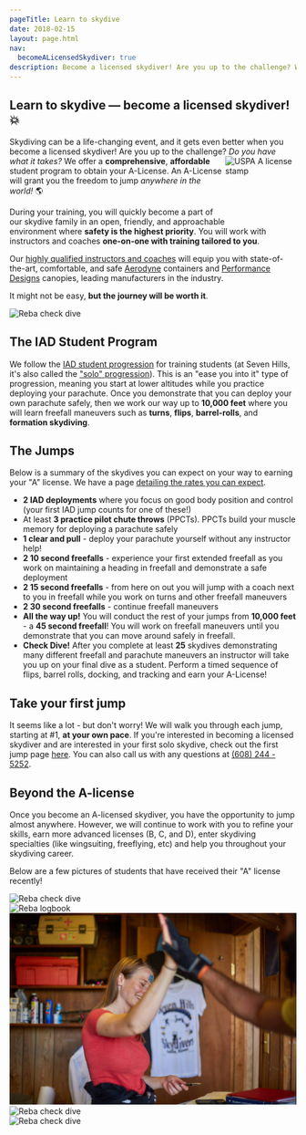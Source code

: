 ```yaml
---
pageTitle: Learn to skydive
date: 2018-02-15
layout: page.html
nav:
  becomeALicensedSkydiver: true
description: Become a licensed skydiver! Are you up to the challenge? We offer a comprehensive, affordable student program to obtain your A license. An A license will grant you the freedom to jump anywhere in the world!
---
```


## Learn to skydive &mdash; become a licensed skydiver! 💥

Skydiving can be a life-changing event, and it gets even better when you become a licensed skydiver! Are you up to the challenge? _Do you have what it takes?_ <img data-src="../img/a-stamp.png" style="float:right" alt="USPA A license stamp" width="125" height="115"> We offer a __comprehensive__, __affordable__ student program to obtain your A-License. An A-License will grant you the freedom to jump _anywhere in the world!_ 🌎

During your training, you will quickly become a part of our skydive family in an open, friendly, and approachable environment where __safety is the highest priority__. You will work with instructors and coaches __one-on-one with training tailored to you__.

Our [highly qualified instructors and coaches](../../who-we-are) will equip you with state-of-the-art, comfortable, and safe [Aerodyne](https://www.flyaerodyne.com/icons/icon-student/) containers and [Performance Designs](http://www.performancedesigns.com/products/navigator/) canopies, leading manufacturers in the industry.

It might not be easy, __but the journey will be worth it__.

<div class="image-line">
  <div><img data-src="../img/dustin-a-license.jpg" alt="Reba check dive"></div>
</div>

## The IAD Student Program

We follow the [IAD student progression](../solo-skydiving-wisconsin) for training students (at Seven Hills, it's also called the ["solo" progression](../solo-skydiving-wisconsin)). This is an "ease you into it" type of progression, meaning you start at lower altitudes while you practice deploying your parachute. Once you demonstrate that you can deploy your own parachute safely, then we work our way up to __10,000 feet__ where you will learn freefall maneuvers such as __turns__, __flips__, __barrel-rolls__, and __formation skydiving__.

## The Jumps

Below is a summary of the skydives you can expect on your way to earning your "A" license. We have a page [detailing the rates you can expect](../solo-rates).

 * __2 IAD deployments__ where you focus on good body position and control (your first IAD jump counts for one of these!)
 * At least __3 practice pilot chute throws__ (PPCTs). PPCTs build your muscle memory for deploying a parachute safely
 * __1 clear and pull__ - deploy your parachute yourself without any instructor help!
 * __2 10 second freefalls__ - experience your first extended freefall as you work on maintaining a heading in freefall and demonstrate a safe deployment
 * __2 15 second freefalls__ - from here on out you will jump with a coach next to you in freefall while you work on turns and other freefall maneuvers
 * __2 30 second freefalls__ - continue freefall maneuvers
 * __All the way up!__ You will conduct the rest of your jumps from __10,000 feet__ - a __45 second freefall__! You will work on freefall maneuvers until you demonstrate that you can move around safely in freefall.
 * __Check Dive!__ After you complete at least __25__ skydives demonstrating many different freefall and parachute maneuvers an instructor will take you up on your final dive as a student. Perform a timed sequence of flips, barrel rolls, docking, and tracking and earn your A-License!

## Take your first jump

It seems like a lot - but don't worry! We will walk you through each jump, starting at #1, __at your own pace__. If you're interested in becoming a licensed skydiver and are interested in your first solo skydive, check out the first jump page [here](../solo-skydiving-wisconsin). You can also call us with any questions at <a href="tel:6082445252">(608) 244 - 5252</a>.

## Beyond the A-license

Once you become an A-licensed skydiver, you have the opportunity to jump almost anywhere. However, we will continue to work with you to refine your skills, earn more advanced licenses (B, C, and D), enter skydiving specialties (like wingsuiting, freeflying, etc) and help you throughout your skydiving career.

Below are a few pictures of students that have received their "A" license recently!

<div class="image-line">
  <div><img data-src="../img/reba-check-dive.jpg" alt="Reba check dive"></div>
</div>

<div class="image-line">
  <div><img data-src="../img/reba-logbook.jpg" alt="Reba logbook"></div>
  <div><img src="../img/reba-stamp.jpg" alt="Reba stamped"></div>
</div>

<div class="image-line">
  <div><img data-src="../img/suman-a-license.jpg" alt="Reba check dive"></div>
</div>

<div class="image-line">
  <div><img data-src="../img/jake-a-license.jpg" alt="Reba check dive"></div>
</div>
